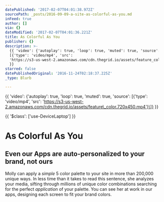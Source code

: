 ```yaml
---
datePublished: '2017-02-07T04:01:38.972Z'
sourcePath: _posts/2016-09-09-a-site-as-colorful-as-you.md
inFeed: true
author: []
via: {}
dateModified: '2017-02-07T04:01:36.221Z'
title: As Colorful As You
publisher: {}
description: >-
  {{ 'video': {'autoplay': true, 'loop': true, 'muted': true, 'source':
  [{'type': 'video/mp4', 'src':
  'https://s3-us-west-2.amazonaws.com/cdn.thegrid.io/assets/feature_color.720x450.mp4'}]}
  }}
starred: false
datePublishedOriginal: '2016-11-24T02:18:37.225Z'
_type: Blurb

---
```

{{ 'video': {'autoplay': true, 'loop': true, 'muted': true, 'source': \[{'type': 'video/mp4', 'src': 'https://s3-us-west-2.amazonaws.com/cdn.thegrid.io/assets/feature\_color.720x450.mp4'}\]} }}

{{ '$class': \['use-DeviceLaptop'\] }}

# As Colorful As You

## Even our Apps are auto-personalized to your brand, not ours

Molly can apply a _simple_ 5 color palette to your site in more than 200,000 unique ways. In less time than it takes to read this sentence, she analyzes your media, sifting through millions of unique color combinations searching for the perfect _application_ of your palette. You can see her at work in our apps, designing each screen to fit your brand colors.